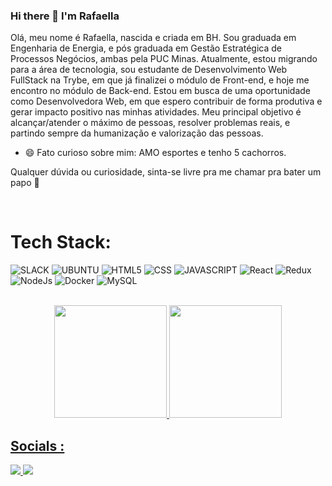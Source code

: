 ### Hi there 👋 I'm Rafaella

Olá, meu nome é Rafaella, nascida e criada em BH. 
Sou graduada em Engenharia de Energia, e pós graduada em Gestão Estratégica de Processos Negócios, ambas pela PUC Minas. Atualmente, estou migrando para a área de tecnologia, sou estudante de Desenvolvimento Web FullStack na Trybe, em que já finalizei o módulo de Front-end, e hoje me encontro no módulo de Back-end.
Estou em busca de uma oportunidade como Desenvolvedora Web, em que espero contribuir de forma produtiva e gerar impacto positivo nas minhas atividades. Meu principal objetivo é alcançar/atender o máximo de pessoas, resolver problemas reais, e partindo sempre da humanização e valorização das pessoas.

- 😄 Fato curioso sobre mim: AMO esportes e tenho 5 cachorros.

Qualquer dúvida ou curiosidade, sinta-se livre pra me chamar pra bater um papo 👯

<br>

# Tech Stack:

![SLACK](https://img.shields.io/badge/Slack-4A154B?style=for-the-badge&logo=slack&logoColor=white)
![UBUNTU](https://img.shields.io/badge/Ubuntu-E95420?style=for-the-badge&logo=ubuntu&logoColor=white)
![HTML5](https://img.shields.io/badge/HTML5-E34F26?style=for-the-badge&logo=html5&logoColor=white)
![CSS](https://img.shields.io/badge/CSS3-1572B6?style=for-the-badge&logo=css3&logoColor=white)
![JAVASCRIPT](https://img.shields.io/badge/JavaScript-323330?style=for-the-badge&logo=javascript&logoColor=F7DF1E)
![React](https://img.shields.io/badge/React-20232A?style=for-the-badge&logo=react&logoColor=61DAFB)
![Redux](https://img.shields.io/badge/Redux-593D88?style=for-the-badge&logo=redux&logoColor=white)
![NodeJs](https://img.shields.io/badge/Node.js-339933?style=for-the-badge&logo=nodedotjs&logoColor=white)
![Docker](https://img.shields.io/badge/Docker-2CA5E0?style=for-the-badge&logo=docker&logoColor=white)
![MySQL](https://img.shields.io/badge/MySQL-005C84?style=for-the-badge&logo=mysql&logoColor=white)

<br>

<div align="center">
  <a href="https://github.com/rafaellaladeira">
  <img height="180em" src="https://github-readme-stats.vercel.app/api?username=rafaellaladeira&show_icons=true&theme=radical"/>
  <img height="180em" src="https://github-readme-stats.vercel.app/api/top-langs/?username=rafaellaladeira&layout=compact&langs_count=7&theme=radical"/> 
</div>

 ## Socials :
  
  <div>
    <a href="https://www.instagram.com/rafaella.ladeira"><img src="https://img.shields.io/badge/Instagram-%23E4405F.svg?logo=Instagram&logoColor=white"/>
  <a href="https://www.linkedin.com/in/rafaella-ladeira"><img src="https://img.shields.io/badge/LinkedIn-%230077B5.svg?logo=linkedin&logoColor=white"/>
  </div>

